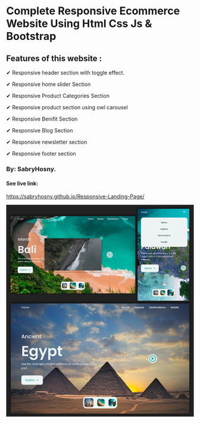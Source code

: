 ﻿# Complete Responsive Ecommerce Website Using Html Css Js & Bootstrap

## Features of this website :
✔ Responsive header section with toggle effect.

✔ Responsive home slider Section

✔ Responsive Product Categories Section

✔ Responsive product section using owl carousel

✔ Responsive Benifit Section

✔ Responsive Blog Section

✔ Responsive newsletter section

✔ Responsive footer section

### By: SabryHosny.
#### See live link:
https://sabryhosny.github.io/Responsive-Landing-Page/

![Complete Responsive Ecommerce Website](/preview.png)


